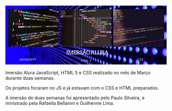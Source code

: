 ![](https://github.com/fernandarrios/imersaoalura1/blob/main/Imers%C3%A3o%20alura.png)

Imersão Alura JavaScript, HTML 5 e CSS realizado no mês de Março durante duas semanas. 

Os projetos focaram no JS e já estavam com o CSS e HTML preparados.

A imersão de duas semanas foi apresentado pelo Paulo Silveira, e ministrado pela Rafaella Bellanini e Guilherme Lima.
